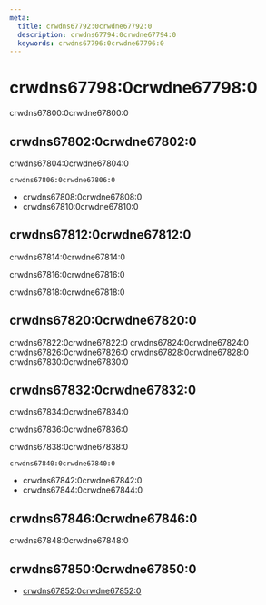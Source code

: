 ```yaml
---
meta:
  title: crwdns67792:0crwdne67792:0
  description: crwdns67794:0crwdne67794:0
  keywords: crwdns67796:0crwdne67796:0
---
```


# crwdns67798:0crwdne67798:0
crwdns67800:0crwdne67800:0

<entry-ad />

## crwdns67802:0crwdne67802:0
crwdns67804:0crwdne67804:0

`crwdns67806:0crwdne67806:0`
- crwdns67808:0crwdne67808:0
- crwdns67810:0crwdne67810:0


## crwdns67812:0crwdne67812:0
crwdns67814:0crwdne67814:0

  crwdns67816:0crwdne67816:0

  crwdns67818:0crwdne67818:0

## crwdns67820:0crwdne67820:0
crwdns67822:0crwdne67822:0
<alert type="success">crwdns67824:0crwdne67824:0</alert>
<alert type="info">crwdns67826:0crwdne67826:0</alert>
<alert type="warning">crwdns67828:0crwdne67828:0</alert>
<alert type="error">crwdns67830:0crwdne67830:0</alert>

## crwdns67832:0crwdne67832:0
crwdns67834:0crwdne67834:0

  crwdns67836:0crwdne67836:0

  crwdns67838:0crwdne67838:0

  `crwdns67840:0crwdne67840:0`
  - crwdns67842:0crwdne67842:0
  - crwdns67844:0crwdne67844:0

## crwdns67846:0crwdne67846:0
crwdns67848:0crwdne67848:0

## crwdns67850:0crwdne67850:0
  - [crwdns67852:0crwdne67852:0]()

<doc-footer />
